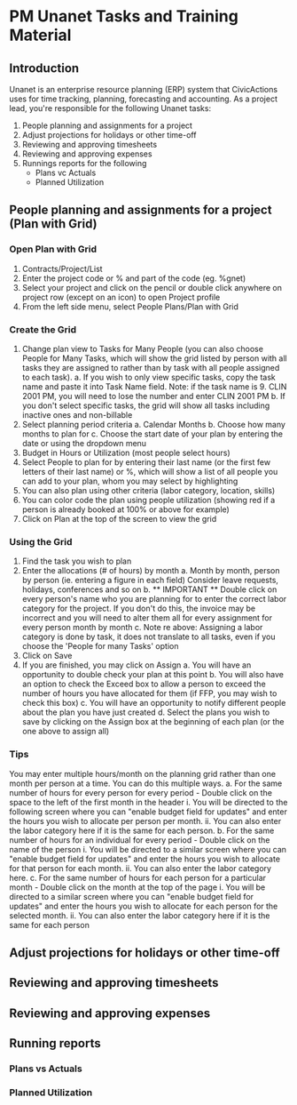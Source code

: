 # PM Unanet Tasks and Training Material

## Introduction

Unanet is an enterprise resource planning (ERP) system that CivicActions uses for time tracking, planning, forecasting and accounting. As a project lead, you're responsible for the following Unanet tasks:

1. People planning and assignments for a project
2. Adjust projections for holidays or other time-off
3. Reviewing and approving timesheets
4. Reviewing and approving expenses
5. Runnings reports for the following
   - Plans vc Actuals
   - Planned Utilization

## People planning and assignments for a project (Plan with Grid)

### Open Plan with Grid

1. Contracts/Project/List
2. Enter the project code or % and part of the code (eg. %gnet)
3. Select your project and click on the pencil or double click anywhere on project row (except on an icon) to open Project profile
4. From the left side menu, select People Plans/Plan with Grid

### Create the Grid

1. Change plan view to Tasks for Many People (you can also choose People for Many Tasks, which will show the grid listed by person with all tasks they are assigned to rather than by task with all people assigned to each task).
   a. If you wish to only view specific tasks, copy the task name and paste it into Task Name field. Note: if the task name is 9. CLIN 2001 PM, you will need to lose the number and enter CLIN 2001 PM
   b. If you don't select specific tasks, the grid will show all tasks including inactive ones and non-billable
2. Select planning period criteria
   a. Calendar Months
   b. Choose how many months to plan for
   c. Choose the start date of your plan by entering the date or using the dropdown menu
3. Budget in Hours or Utilization (most people select hours)
4. Select People to plan for by entering their last name (or the first few letters of their last name) or %, which will show a list of all people you can add to your plan, whom you may select by highlighting
5. You can also plan using other criteria (labor category, location, skills)
6. You can color code the plan using people utilization (showing red if a person is already booked at 100% or above for example)
7. Click on Plan at the top of the screen to view the grid

### Using the Grid

1. Find the task you wish to plan
2. Enter the allocations (# of hours) by month
   a. Month by month, person by person (ie. entering a figure in each field)
   Consider leave requests, holidays, conferences and so on
   b. ** IMPORTANT ** Double click on every person's name who you are planning for to enter the correct labor category for the project. If you don't do this, the invoice may be incorrect and you will need to alter them all for every assignment for every person month by month
   c. Note re above: Assigning a labor category is done by task, it does not translate to all tasks, even if you choose the 'People for many Tasks' option
3. Click on Save
4. If you are finished, you may click on Assign
   a. You will have an opportunity to double check your plan at this point
   b. You will also have an option to check the Exceed box to allow a person to exceed the number of hours you have allocated for them (if FFP, you may wish to check this box)
   c. You will have an opportunity to notify different people about the plan you have just created
   d. Select the plans you wish to save by clicking on the Assign box at the beginning of each plan (or the one above to assign all)

### Tips

You may enter multiple hours/month on the planning grid rather than one month per person at a time. You can do this multiple ways.
a. For the same number of hours for every person for every period - Double click on the space to the left of the first month in the header
i. You will be directed to the following screen where you can "enable budget field for updates" and enter the hours you wish to allocate per person per month.
ii. You can also enter the labor category here if it is the same for each person.
b. For the same number of hours for an individual for every period - Double click on the name of the person
i. You will be directed to a similar screen where you can "enable budget field for updates" and enter the hours you wish to allocate for that person for each month.
ii. You can also enter the labor category here.
c. For the same number of hours for each person for a particular month - Double click on the month at the top of the page
i. You will be directed to a similar screen where you can "enable budget field for updates" and enter the hours you wish to allocate for each person for the selected month.
ii. You can also enter the labor category here if it is the same for each person

## Adjust projections for holidays or other time-off

## Reviewing and approving timesheets

## Reviewing and approving expenses

## Running reports

### Plans vs Actuals

### Planned Utilization
